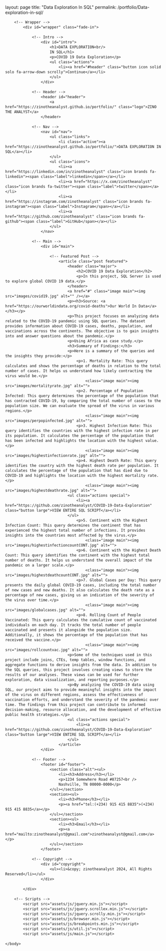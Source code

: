 layout: page
title: "Data Exploration In SQL"
permalink: /portfolio/Data-exploration-in-sql/
<html>
	<head>
		<title>Data Exploration In SQL</title>
		<meta charset="utf-8" />
		<meta name="viewport" content="width=device-width, initial-scale=1, user-scalable=no" />
		<link rel="stylesheet" href="assets/css/main.css" />
		<noscript><link rel="stylesheet" href="assets/css/noscript.css" /></noscript>
	</head>
	<body class="is-preload">

		<!-- Wrapper -->
			<div id="wrapper" class="fade-in">

				<!-- Intro -->
					<div id="intro">
						<h1>DATA EXPLORATION<br/>
						IN SQL</h1>
						<p>COVID 19 Data Exploration</p>
						<ul class="actions">
							<li><a href="#header" class="button icon solid solo fa-arrow-down scrolly">Continue</a></li>
						</ul>
					</div>

				<!-- Header -->
					<header id="header">
						<a href="https://zinotheanalyst.github.io/portfolio/" class="logo">ZINO THE ANALYST</a>
					</header>

				<!-- Nav -->
					<nav id="nav">
						<ul class="links">
							<li class="active"><a href="https://zinotheanalyst.github.io/portfolio/">DATA EXPLORATION IN SQL</a></li>
						</ul>
						<ul class="icons">
							<li><a href="https://linkedin.com/in/zinotheanalyst" class="icon brands fa-linkedin"><span class="label">linkedin</span></a></li>
							<li><a href="https://x.com/zinotheanalyst" class="icon brands fa-twitter"><span class="label">twitter</span></a></li>
							<li><a href="https://instagram.com/zinotheanalyst" class="icon brands fa-instagram"><span class="label">Instagram</span></a></li>
							<li><a href="https://github.com/zinotheanalyst" class="icon brands fa-github"><span class="label">GitHub</span></a></li>
						</ul>
					</nav>

				<!-- Main -->
					<div id="main">

						<!-- Featured Post -->
							<article class="post featured">
								<header class="major">
									<h2>COVID 19 Data Exploration</h2>
									<p>In this project, SQL Server is used to explore global COVID 19 data.</p>
								</header>
								<a href="#" class="image main"><img src="images/covid19.jpg" alt="" /></a>
								<p><h3>Source: <a href="https://ourworldindata.org/covid-deaths">Our World In Data</a></h3></p>
								<p>This project focuses on analyzing data related to the COVID-19 pandemic using SQL queries. The dataset provides information about COVID-19 cases, deaths, population, and vaccinations across the continents. The objective is to gain insights into and answer questions about the pandemic.</p>
								<p>Using Africa as case study.</p>
								<h3>Summary of Findings:</h3>
								<p>Here is a summary of the queries and the insights they provide:</p>
									<p>1. Mortality Rate: This query calculates and shows the percentage of deaths in relation to the total number of cases. It helps us understand how likely contracting the virus would be.</p>
										<class="image main"><img src="images/mortalityrate.jpg" alt="">
									<p>2. Percentage of Population Infected: This query determines the percentage of the population that has contracted COVID-19, by comparing the total number of cases to the population size. We can evaluate the spread of the virus in various regions.</p>
										<class="image main"><img src="images/perpopinfected.jpg" alt=""> 
									<p>3. Highest Infection Rate: This query identifies the countries with the highest infection rate in per its population. It calculates the percentage of the population that has been infected and highlights the location with the highest value.</p>
										<class="image main"><img src="images/highestinfectionrate.jpg" alt=""> 
									<p>4. Highest Death Rate: This query identifies the country with the highest death rate per population. It calculates the percentage of the population that has died due to COVID-19 and highlights the location with the highest mortality rate.</p>
										<class="image main"><img src="images/highestdeathrate.jpg" alt=""> 
								<ul class="actions special">
									<li><a href="https://github.com/zinotheanalyst/COVID-19-Data-Exploration" class="button large">VIEW ENTIRE SQL SCRIPT</a></li>
								</ul>	
									<p>5. Continent with the Highest Infection Count: This query determines the continent that has experienced the highest total number of infections. It provides insights into the countries most affected by the virus.</p>
										<class="image main"><img src="images/highestinfectioncountCONT.jpg" alt=""> 
									<p>6. Continent with the Highest Death Count: This query identifies the continent with the highest total number of deaths. It helps us understand the overall impact of the pandemic on a larger scale.</p>
										<class="image main"><img src="images/highestdeathcountCONT.jpg" alt=""> 
									<p>7. Global Cases per Day: This query presents the daily global COVID-19 cases, including the total number of new cases and new deaths. It also calculates the death rate as a percentage of new cases, giving us an indication of the severity of the virus over time.</p>
										<class="image main"><img src="images/globalcases.jpg" alt=""> 
									<p>8. Rolling Count of People Vaccinated: This query calculates the cumulative count of vaccinated individuals on each day. It tracks the total number of people vaccinated and presents it alongside the population size. Additionally, it shows the percentage of the population that has received the vaccine.</p>
										<class="image main"><img src="images/rollcountvac.jpg" alt=""> 
								<p>Some of the techniques used in this project include joins, CTEs, temp tables, window functions, and aggregate functions to derive insights from the data. In addition to the SQL queries, this project involves creating views to store the results of our analyses. These views can be used for further exploration, data visualization, and reporting purposes.</p>
								<p>By analyzing the COVID-19 data using SQL, our project aims to provide meaningful insights into the impact of the virus on different regions, assess the effectiveness of vaccination efforts, and understand the severity of the pandemic over time. The findings from this project can contribute to informed decision-making, resource allocation, and the development of effective public health strategies.</p>
								<ul class="actions special">
									<li><a href="https://github.com/zinotheanalyst/COVID-19-Data-Exploration" class="button large">VIEW ENTIRE SQL SCRIPT</a></li>
								</ul>
							</article>
					</div>

				<!-- Footer -->
					<footer id="footer">
						<section class="alt"><ul>
							<li><h3>Address</h3></li>
							<p>1234 Somewhere Road #87257<br />
							Nashville, TN 00000-0000</p>
						</ul></section>
						<section><ul>
							<li><h3>Phone</h3></li>
							<p><a href="tel:(+234) 915 415 8835">(+234) 915 415 8835</a></p>
						</ul></section>
						<section><ul>
							<li><h3>Email</h3></li>
							<p><a href="mailto:zinotheanalyst@gmail.com">zinotheanalyst@gmail.com</a></p>
						</ul></section>		
					</footer>

				<!-- Copyright -->
					<div id="copyright">
						<ul><li>&copy; zinotheanalyst 2024, All Rights Reserved</li></ul>
					</div>

			</div>

		<!-- Scripts -->
			<script src="assets/js/jquery.min.js"></script>
			<script src="assets/js/jquery.scrollex.min.js"></script>
			<script src="assets/js/jquery.scrolly.min.js"></script>
			<script src="assets/js/browser.min.js"></script>
			<script src="assets/js/breakpoints.min.js"></script>
			<script src="assets/js/util.js"></script>
			<script src="assets/js/main.js"></script>

	</body>
</html>
